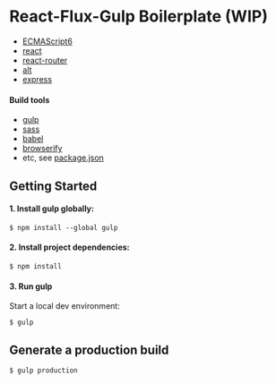 # React-Flux-Gulp Boilerplate (WIP)

- [ECMAScript6](https://developer.mozilla.org/en-US/docs/Web/JavaScript/New_in_JavaScript/ECMAScript_6_support_in_Mozilla)
- [react](https://facebook.github.io/react/)
- [react-router](https://github.com/rackt/react-router)
- [alt](http://alt.js.org/)
- [express](http://expressjs.com/)

#### Build tools

- [gulp](http://gulpjs.com/)
- [sass](http://sass-lang.com/)
- [babel](https://babeljs.io/)
- [browserify](http://browserify.org/)
- etc, see [package.json](https://raw.githubusercontent.com/elijahzapien/react-flux-gulp-starter/master/package.json)

## Getting Started

#### 1. Install gulp globally:

```
$ npm install --global gulp
```

#### 2. Install project dependencies:

```
$ npm install
```

#### 3. Run gulp

Start a local dev environment:

```
$ gulp
```

## Generate a production build

```
$ gulp production
```

